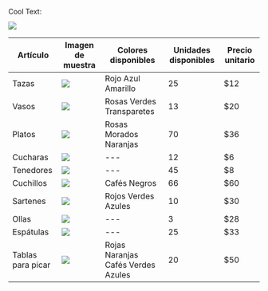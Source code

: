<a href="http://cooltext.com" target="_top"><img src="https://cooltext.com/images/ct_pixel.gif" width="80" height="15" alt="Cool Text: Logo and Graphics Generator" border="0" /></a>
 
 ![](http://p85.cooltext.com/Rendered/Cool%20Text%20-%20Articulos%20de%20cocina%20282799991349164.png)

| Artículo          | Imagen de muestra                                                                                                                  | Colores disponibles                 | Unidades disponibles | Precio unitario |
|-------------------|------------------------------------------------------------------------------------------------------------------------------------|-------------------------------------|----------------------|-----------------|
| Tazas             | ![](http://vitromugs.com.mx/wp-content/uploads/2016/07/taza-conica-roja.jpg)                                                       | Rojo Azul Amarillo                  | 25                   |  $12            |
| Vasos             | ![](https://http2.mlstatic.com/D_Q_NP_728619-MLA26271458729_112017-Q.jpg)                                                          | Rosas  Verdes Transparetes          | 13                   | $20             |
| Platos            | ![](https://almuerzosconalma.com/938-large_default/bobo-and-boo-set-platos-bambu-infantil.jpg)                                     | Rosas Morados Naranjas              | 70                   | $36             |
| Cucharas          | ![](https://encrypted-tbn0.gstatic.com/images?q=tbn:ANd9GcQwbC-hbL_WEsrZGut2RDv73Zq5jnmfVBUoEJ_NaFnd4NIDGyri)                      | ---                                 | 12                   | $6              |
| Tenedores         | ![](https://static.ulabox.com/media/14698_l1.jpg)                                                                                  | ---                                 | 45                   | $8              |
| Cuchillos         | ![](http://www.aceros-de-hispania.com/imagenes/cuchillo-victorinox-5206020/cuchillo-victorinox-5206020.jpg)                        | Cafés Negros                        | 66                   | $60             |
| Sartenes          | ![](https://d243u7pon29hni.cloudfront.net/images/products/set-de-sartenes-jata-sarten-full-induction-mauma-1315555-01_l.png)       | Rojos Verdes Azules                 | 10                   | $30             |
| Ollas             | ![](https://img.cjgrandshopping.com/media/catalog/product/cache/1/image/9df78eab33525d08d6e5fb8d27136e95/9/6/960_ilo_pot_01_1.jpg) | ---                                 | 3                    | $28             |
| Espátulas         | ![](https://www.weber.com.mx/media/catalog/product/cache/1/image/9df78eab33525d08d6e5fb8d27136e95/6/6/6620_x1.jpg)                 | ---                                 | 25                   | $33             |
| Tablas para picar | ![](http://www.regalosencanto.com/1546-large_default/set-tablas-para-picar-y-servir-bambu.jpg)                                     | Rojas Naranjas Cafés Verdes Azules  | 20                   | $50             |
